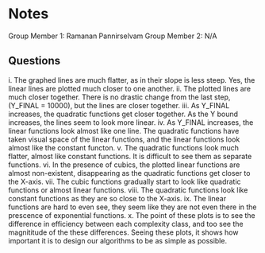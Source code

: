 # Notes

Group Member 1: Ramanan Pannirselvam
Group Member 2: N/A

## Questions
   i. The graphed lines are much flatter, as in their slope is less steep. Yes, the linear lines are plotted much closer to one another.
  ii. The plotted lines are much closer together. There is no drastic change from the last step, (Y_FINAL = 10000), but the lines are closer together.
 iii. As Y_FINAL increases, the quadratic functions get closer together. As the Y bound increases, the lines seem to look more linear.
  iv. As Y_FINAL increases, the linear functions look almost like one line. The quadratic functions have taken visual space of the linear functions, and the linear functions
        look almost like the constant functon.
   v. The quadratic functions look much flatter, almost like constant functions. It is difficult to see them as separate functions.
  vi. In the presence of cubics, the plotted linear functions are almost non-existent, disappearing as the quadratic functions get closer to the X-axis.
 vii. The cubic functions gradually start to look like quadratic functions or almost linear functions.
viii. The quadratic functions look like constant functions as they are so close to the X-axis.
  ix. The linear functions are hard to even see, they seem like they are not even there in the prescence of exponential functions.
   x. The point of these plots is to see the difference in efficiency between each complexity class, and too see the magnititude of the these differences.
        Seeing these plots, it shows how important it is to design our algorithms to be as simple as possible.